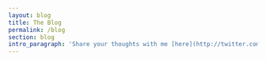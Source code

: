 ```yaml
---
layout: blog
title: The Blog
permalink: /blog
section: blog
intro_paragraph: 'Share your thoughts with me [here](http://twitter.com/brad_johansen).'
---
```


